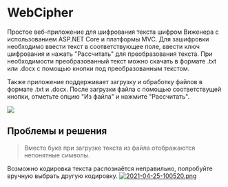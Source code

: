 # WebCipher
Простое веб-приложение для шифрования текста шифром Виженера с использованием ASP.NET Core и платформы MVC. 
Для зашифровки необходимо ввести текст в соответствующее поле, ввести ключ шифрования и нажать "Рассчитать" для преобразования текста.
При необходимости преобразованный текст можно скачать в формате .txt или .docx с помощью кнопки под преобразованным текстом.

Также приложение поддерживает загрузку и обработку файлов в формате .txt и .docx.
После загрузки файла с помощью соответствущей кнопки, отметьте опцию "Из файла" и нажмите "Рассчитать".

![](http://g.recordit.co/9xWI9nWO5a.gif)


## Проблемы и решения
> Вместо букв при загрузке текста из файла отображаются непонятные символы.

Возможно кодировка текста распознаётся неправильно, попробуйте вручную выбрать другую кодировку.
[![2021-04-25-100520.png](https://i.postimg.cc/668PGd8h/2021-04-25-100520.png)](https://postimg.cc/MX85Cfbc)
